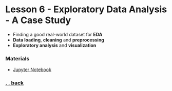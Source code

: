 # Lesson 6 - Exploratory Data Analysis - A Case Study
  
* Finding a good real-world dataset for **EDA**
* **Data loading**, **cleaning** and **preprocessing**
* **Exploratory analysis** and **visualization**
  

### Materials

* [Jupyter Notebook](./solution.ipynb)



### [. . back](../../README.md)